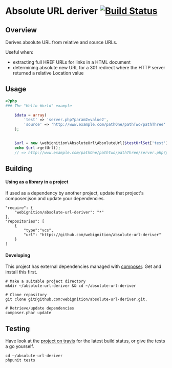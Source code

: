 Absolute URL deriver [![Build Status](https://secure.travis-ci.org/webignition/absolute-url-deriver.png?branch=master)](http://travis-ci.org/webignition/absolute-url-deriver)
====================

Overview
---------

Derives absolute URL from relative and source URLs.

Useful when:

- extracting full HREF URLs for links in a HTML document
- determining absolute new URL for a 301 redirect where the HTTP server returned a relative Location value

Usage
-----

```php
<?php
### The "Hello World" example

    $data = array(
        'test' => 'server.php?param2=value2',
        'source' => 'http://www.example.com/pathOne/pathTwo/pathThree'
    );


    $url = new \webignition\AbsoluteUrl\AbsoluteUrl($testUrlSet['test'], $testUrlSet['source']);
    echo $url->getUrl();
    // => http://www.example.com/pathOne/pathTwo/pathThree/server.php?param2=value2
```

Building
--------

#### Using as a library in a project

If used as a dependency by another project, update that project's composer.json
and update your dependencies.

    "require": {
        "webignition/absolute-url-deriver": "*"      
    },
    "repositories": [
        {
            "type":"vcs",
            "url": "https://github.com/webignition/absolute-url-deriver"
        }
    ]

#### Developing

This project has external dependencies managed with [composer][3]. Get and install this first.

    # Make a suitable project directory
    mkdir ~/absolute-url-deriver && cd ~/absolute-url-deriver

    # Clone repository
    git clone git@github.com:webignition/absolute-url-deriver.git.

    # Retrieve/update dependencies
    composer.phar update

Testing
-------

Have look at the [project on travis][4] for the latest build status, or give the tests
a go yourself.

    cd ~/absolute-url-deriver
    phpunit tests


[3]: http://getcomposer.org
[4]: http://travis-ci.org/webignition/absolute-url-deriver/builds